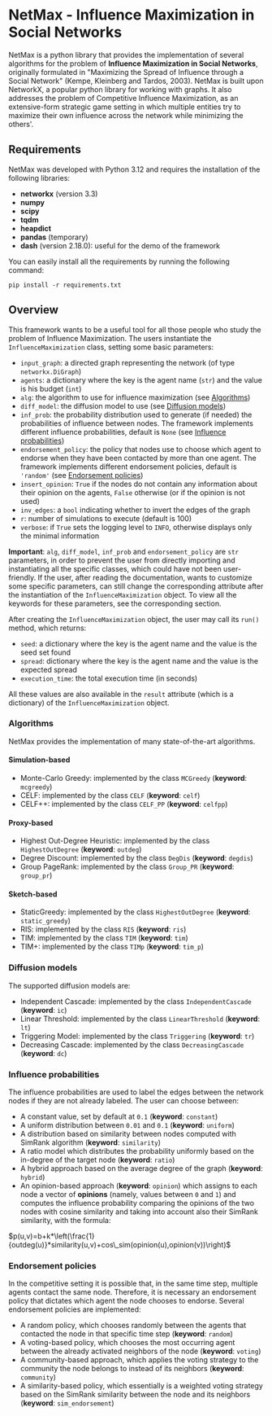 # NetMax - Influence Maximization in Social Networks

NetMax is a python library that provides the implementation of several algorithms for the problem of **Influence Maximization in Social Networks**, originally formulated in "Maximizing the Spread of Influence through a Social Network" (Kempe, Kleinberg and Tardos, 2003). NetMax is built upon NetworkX, a popular python library for working with graphs. It also addresses the problem of Competitive Influence Maximization, as an extensive-form strategic game setting in which multiple entities try to maximize their own influence across the network while minimizing the others'.

## Requirements

NetMax was developed with Python 3.12 and requires the installation of the following libraries:

- **networkx** (version 3.3)
- **numpy**
- **scipy**
- **tqdm**
- **heapdict**
- **pandas** (temporary)
- **dash** (version 2.18.0): useful for the demo of the framework

You can easily install all the requirements by running the following command:

`pip install -r requirements.txt`

## Overview

This framework wants to be a useful tool for all those people who study the problem of Influence Maximization. The users instantiate the `InfluenceMaximization` class, setting some basic parameters:

- `input_graph`: a directed graph representing the network (of type `networkx.DiGraph`)
- `agents`: a dictionary where the key is the agent name (`str`) and the value is his budget (`int`)
- `alg`: the algorithm to use for influence maximization (see [Algorithms](#algorithms))
- `diff_model`: the diffusion model to use (see [Diffusion models](#diffusion-models))
- `inf_prob`: the probability distribution used to generate (if needed) the probabilities of influence between nodes. The framework implements different influence probabilities, default is `None` (see [Influence probabilities](#influence-probabilities))
- `endorsement_policy`: the policy that nodes use to choose which agent to endorse when they have been contacted by more than one agent. The framework implements different endorsement policies, default is `'random'` (see [Endorsement policies](#endorsement-policies))
- `insert_opinion`: `True` if the nodes do not contain any information about their opinion on the agents, `False` otherwise (or if the opinion is not used)
- `inv_edges`: a `bool` indicating whether to invert the edges of the graph
- `r`: number of simulations to execute (default is 100)
- `verbose`: if `True` sets the logging level to `INFO`, otherwise displays only the minimal information

**Important**: `alg`, `diff_model`, `inf_prob` and `endorsement_policy` are `str` parameters, in order to prevent the user from directly importing and instantiating all the specific classes, which could have not been user-friendly.
If the user, after reading the documentation, wants to customize some specific parameters, can still change the corresponding attribute after the instantiation of the `InfluenceMaximization` object.
To view all the keywords for these parameters, see the corresponding section.

After creating the `InfluenceMaximization` object, the user may call its `run()` method, which returns:

- `seed`: a dictionary where the key is the agent name and the value is the seed set found
- `spread`: dictionary where the key is the agent name and the value is the expected spread
- `execution_time`: the total execution time (in seconds)

All these values are also available in the `result` attribute (which is a dictionary) of the `InfluenceMaximization` object.

### Algorithms

NetMax provides the implementation of many state-of-the-art algorithms. 

#### Simulation-based

- Monte-Carlo Greedy: implemented by the class `MCGreedy` (**keyword**: `mcgreedy`)
- CELF: implemented by the class `CELF` (**keyword**: `celf`)
- CELF++: implemented by the class `CELF_PP` (**keyword**: `celfpp`)

#### Proxy-based

- Highest Out-Degree Heuristic: implemented by the class `HighestOutDegree` (**keyword**: `outdeg`)
- Degree Discount: implemented by the class `DegDis` (**keyword**: `degdis`)
- Group PageRank: implemented by the class `Group_PR` (**keyword**: `group_pr`)

#### Sketch-based

- StaticGreedy: implemented by the class `HighestOutDegree` (**keyword**: `static_greedy`)
- RIS: implemented by the class `RIS` (**keyword**: `ris`)
- TIM: implemented by the class `TIM` (**keyword**: `tim`)
- TIM+: implemented by the class `TIMp` (**keyword**: `tim_p`)

### Diffusion models

The supported diffusion models are:

- Independent Cascade: implemented by the class `IndependentCascade` (**keyword**: `ic`)
- Linear Threshold: implemented by the class `LinearThreshold` (**keyword**: `lt`)
- Triggering Model: implemented by the class `Triggering` (**keyword**: `tr`)
- Decreasing Cascade: implemented by the class `DecreasingCascade` (**keyword**: `dc`)

### Influence probabilities

The influence probabilities are used to label the edges between the network nodes if they are not already labeled. The user can choose between:

- A constant value, set by default at `0.1` (**keyword**: `constant`)
- A uniform distribution between `0.01` and `0.1` (**keyword**: `uniform`)
- A distribution based on similarity between nodes computed with SimRank algorithm  (**keyword**: `similarity`)
- A ratio model which distributes the probability uniformly based on the in-degree of the target node (**keyword**: `ratio`)
- A hybrid approach based on the average degree of the graph (**keyword**: `hybrid`)
- An opinion-based approach (**keyword**: `opinion`) which assigns to each node a vector of **opinions** (namely, values between `0` and `1`) and computes the influence probability comparing the opinions of the two nodes
 with cosine similarity and taking into account also their SimRank similarity, with the formula:

$p(u,v)=b+k*\left(\frac{1}{outdeg(u)}*similarity(u,v)+cos\_sim(opinion(u),opinion(v))\right)$

### Endorsement policies

In the competitive setting it is possible that, in the same time step, multiple agents contact the same node. Therefore, it is necessary an endorsement policy that dictates which agent the
node chooses to endorse. Several endorsement policies are implemented:

- A random policy, which chooses randomly between the agents that contacted the node in that specific time step (**keyword**: `random`)
- A voting-based policy, which chooses the most occurring agent between the already activated neighbors of the node (**keyword**: `voting`)
- A community-based approach, which applies the voting strategy to the community the node belongs to instead of its neighbors (**keyword**: `community`)
- A similarity-based policy, which essentially is a weighted voting strategy based on the SimRank similarity between the node and its neighbors (**keyword**: `sim_endorsement`)